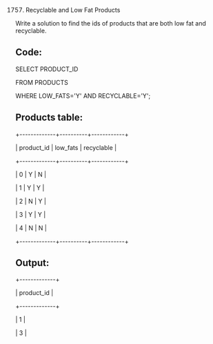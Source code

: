 1757. Recyclable and Low Fat Products

Write a solution to find the ids of products that are both low fat and recyclable.

Code: 
----
SELECT PRODUCT_ID

FROM PRODUCTS

WHERE LOW_FATS='Y' AND RECYCLABLE='Y';


Products table:
--------------

+-------------+----------+------------+

| product_id  | low_fats | recyclable |

+-------------+----------+------------+

| 0           | Y        | N          |

| 1           | Y        | Y          |

| 2           | N        | Y          |

| 3           | Y        | Y          |

| 4           | N        | N          |

+-------------+----------+------------+


Output: 
-------

+-------------+

| product_id  |

+-------------+

| 1           |

| 3           |
